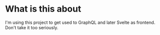 # What is this about
I'm using this project to get used to GraphQL and later Svelte as frontend.
Don't take it too seriously.
